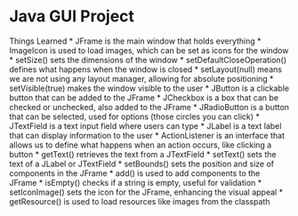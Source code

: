# Java GUI Project
 
 Things Learned
         * JFrame is the main window that holds everything
         * ImageIcon is used to load images, which can be set as icons for the window
         * setSize() sets the dimensions of the window
         * setDefaultCloseOperation() defines what happens when the window is closed
         * setLayout(null) means we are not using any layout manager, allowing for absolute positioning
         * setVisible(true) makes the window visible to the user
         * JButton is a clickable button that can be added to the JFrame
         * JCheckbox is a box that can be checked or unchecked, also added to the JFrame
         * JRadioButton is a button that can be selected, used for options (those circles you can click)
         * JTextField is a text input field where users can type
         * JLabel is a text label that can display information to the user
         * ActionListener is an interface that allows us to define what happens when an action occurs, like clicking a button
         * getText() retrieves the text from a JTextField
         * setText() sets the text of a JLabel or JTextField
         * setBounds() sets the position and size of components in the JFrame
         * add() is used to add components to the JFrame
         * isEmpty() checks if a string is empty, useful for validation
         * setIconImage() sets the icon for the JFrame, enhancing the visual appeal
         * getResource() is used to load resources like images from the classpath
